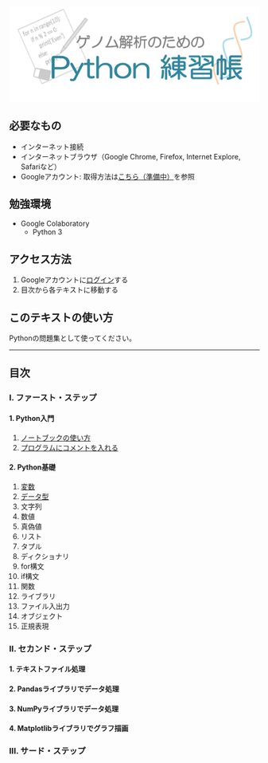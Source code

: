 ![ゲノム解析のためのPython練習帳](https://github.com/qqep685d/MyIMGs/blob/master/logo/python_exercises.png?raw=true "logo")

## 必要なもの
- インターネット接続
- インターネットブラウザ（Google Chrome, Firefox, Internet Explore, Safariなど）
- Googleアカウント: 取得方法は[こちら（準備中）]()を参照  

## 勉強環境
- Google Colaboratory
	- Python 3

## アクセス方法
1. Googleアカウントに[ログイン](https://accounts.google.com/ServiceLogin)する
1. 目次から各テキストに移動する

## このテキストの使い方
Pythonの問題集として使ってください。  

---

## 目次

### I. ファースト・ステップ

#### 1. Python入門
1. [ノートブックの使い方](https://colab.research.google.com/github/qqep685d/Python_exercises/blob/master/textbook/exercises/I-1-01.ipynb)
1. [プログラムにコメントを入れる](https://colab.research.google.com/github/qqep685d/Python_exercises/blob/master/textbook/exercises/I-1-02.ipynb)

#### 2. Python基礎
1. [変数](https://colab.research.google.com/github/qqep685d/Python_exercises/blob/master/textbook/exercises/I-2-01.ipynb)
1. [データ型](https://colab.research.google.com/github/qqep685d/Python_exercises/blob/master/textbook/exercises/I-2-02.ipynb)
1. 文字列
1. 数値
1. 真偽値
1. リスト
1. タプル
1. ディクショナリ
1. for構文
1. if構文
1. 関数
1. ライブラリ
1. ファイル入出力
1. オブジェクト
1. 正規表現

### II. セカンド・ステップ

#### 1. テキストファイル処理

#### 2. Pandasライブラリでデータ処理

#### 3. NumPyライブラリでデータ処理

#### 4. Matplotlibライブラリでグラフ描画

### III. サード・ステップ
